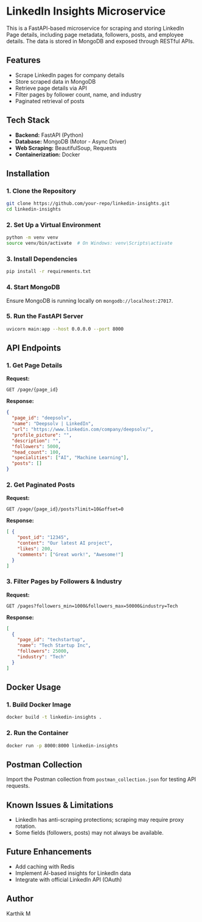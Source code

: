 # LinkedIn Insights Microservice

This is a FastAPI-based microservice for scraping and storing LinkedIn Page details, including page metadata, followers, posts, and employee details. The data is stored in MongoDB and exposed through RESTful APIs.

## Features
- Scrape LinkedIn pages for company details
- Store scraped data in MongoDB
- Retrieve page details via API
- Filter pages by follower count, name, and industry
- Paginated retrieval of posts

## Tech Stack
- **Backend:** FastAPI (Python)
- **Database:** MongoDB (Motor - Async Driver)
- **Web Scraping:** BeautifulSoup, Requests
- **Containerization:** Docker

## Installation

### 1. Clone the Repository
```sh
git clone https://github.com/your-repo/linkedin-insights.git
cd linkedin-insights
```

### 2. Set Up a Virtual Environment
```sh
python -m venv venv
source venv/bin/activate  # On Windows: venv\Scripts\activate
```

### 3. Install Dependencies
```sh
pip install -r requirements.txt
```

### 4. Start MongoDB
Ensure MongoDB is running locally on `mongodb://localhost:27017`.

### 5. Run the FastAPI Server
```sh
uvicorn main:app --host 0.0.0.0 --port 8000
```

## API Endpoints

### 1. Get Page Details
**Request:**
```http
GET /page/{page_id}
```
**Response:**
```json
{
  "page_id": "deepsolv",
  "name": "Deepsolv | LinkedIn",
  "url": "https://www.linkedin.com/company/deepsolv/",
  "profile_picture": "",
  "description": "",
  "followers": 5000,
  "head_count": 100,
  "specialities": ["AI", "Machine Learning"],
  "posts": []
}
```

### 2. Get Paginated Posts
**Request:**
```http
GET /page/{page_id}/posts?limit=10&offset=0
```
**Response:**
```json
[ {
    "post_id": "12345",
    "content": "Our latest AI project",
    "likes": 200,
    "comments": ["Great work!", "Awesome!"]
  }
]
```

### 3. Filter Pages by Followers & Industry
**Request:**
```http
GET /pages?followers_min=1000&followers_max=50000&industry=Tech
```
**Response:**
```json
[
  {
    "page_id": "techstartup",
    "name": "Tech Startup Inc",
    "followers": 25000,
    "industry": "Tech"
  }
]
```

## Docker Usage
### 1. Build Docker Image
```sh
docker build -t linkedin-insights .
```
### 2. Run the Container
```sh
docker run -p 8000:8000 linkedin-insights
```

## Postman Collection
Import the Postman collection from `postman_collection.json` for testing API requests.

## Known Issues & Limitations
- LinkedIn has anti-scraping protections; scraping may require proxy rotation.
- Some fields (followers, posts) may not always be available.

## Future Enhancements
- Add caching with Redis
- Implement AI-based insights for LinkedIn data
- Integrate with official LinkedIn API (OAuth)

## Author
Karthik M
